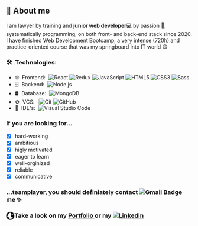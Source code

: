 ## 🙍 About me

I am lawyer by training and **junior web developer**:computer: by passion   💙, systematically programming, on both front- and back-end stack since 2020. I have finished Web Development Bootcamp, a very intense (720h) and practice-oriented course that was my springboard into IT world :smile:

<h3> 🛠 &nbsp;Technologies: </h3>
  
- 🌐 &nbsp;Frontend:&nbsp;
  ![React](https://img.shields.io/badge/-React-0A1A2F?style=flat&logo=react)
  ![Redux](https://img.shields.io/badge/-Redux-black?style=flat-square&logo=Redux&logoColor=pink)
  ![JavaScript](https://img.shields.io/badge/-JavaScript-0A1A2F?style=flat&logo=javascript)
  ![HTML5](https://img.shields.io/badge/-HTML5-E34F26?style=flat-square&logo=html5&logoColor=white)
  ![CSS3](https://img.shields.io/badge/-CSS3-1572B6?style=flat-square&logo=css3)
  ![Sass](https://img.shields.io/badge/-Sass-black?style=flat-square&logo=Sass&logoColor=pink)
- 🗄 &nbsp;Backend:&nbsp;
  ![Node.js](https://img.shields.io/badge/-Node.js-0A1A2F?style=flat&logo=node.js)
- 🛢 &nbsp;Database:&nbsp;
  ![MongoDB](https://img.shields.io/badge/-MongoDB-0A1A2F?style=flat&logo=mongodb) 
- ⚙️ &nbsp;VCS: &nbsp;
  ![Git](https://img.shields.io/badge/-Git-0A1A2F?style=flat&logo=git)
  ![GitHub](https://img.shields.io/badge/-GitHub-0A1A2F?style=flat&logo=github)
- 🔧 &nbsp;IDE's:&nbsp;
  ![Visual Studio Code](https://img.shields.io/badge/-Visual%20Studio%20Code-0A1A2F?style=flat&logo=visual-studio-code&logoColor=007ACC)
  <br/>
### If you are looking for...
- [x] hard-working
- [x] ambitious
- [x] higly motivated
- [x] eager to learn
- [x] well-orginized 
- [x] reliable
- [x] communicative

### ...teamplayer, you should definiately contact [![Gmail Badge](https://img.shields.io/badge/-Gmail-c14438?style=flat-square&logo=Gmail&logoColor=white&link=mailto:mwladyka126@gmail.com)](mailto:mwladyka126@gmail.com) me  ✨

###  Take a look on my [Portfolio <img align="left" alt="Portfolio" width="22px" src="https://raw.githubusercontent.com/iconic/open-iconic/master/svg/globe.svg" />](https://mwladyka-portfolio.herokuapp.com) or my [![Linkedin](https://img.shields.io/badge/-LinkedIn-blue?style=flat-square&logo=Linkedin&logoColor=white&link=https://www.linkedin.com/in/malgorzata-wladyka/)](https://www.linkedin.com/in/malgorzata-wladyka/)
